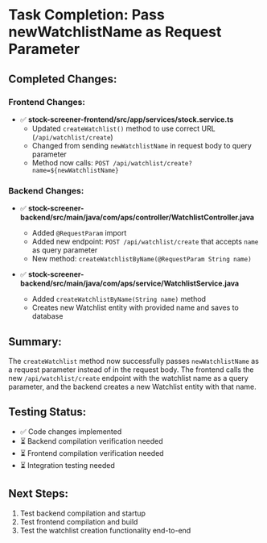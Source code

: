 # Task Completion: Pass newWatchlistName as Request Parameter

## Completed Changes:

### Frontend Changes:
- ✅ **stock-screener-frontend/src/app/services/stock.service.ts**
  - Updated `createWatchlist()` method to use correct URL (`/api/watchlist/create`)
  - Changed from sending `newWatchlistName` in request body to query parameter
  - Method now calls: `POST /api/watchlist/create?name=${newWatchlistName}`

### Backend Changes:
- ✅ **stock-screener-backend/src/main/java/com/aps/controller/WatchlistController.java**
  - Added `@RequestParam` import
  - Added new endpoint: `POST /api/watchlist/create` that accepts `name` as query parameter
  - New method: `createWatchlistByName(@RequestParam String name)`

- ✅ **stock-screener-backend/src/main/java/com/aps/service/WatchlistService.java**
  - Added `createWatchlistByName(String name)` method
  - Creates new Watchlist entity with provided name and saves to database

## Summary:
The `createWatchlist` method now successfully passes `newWatchlistName` as a request parameter instead of in the request body. The frontend calls the new `/api/watchlist/create` endpoint with the watchlist name as a query parameter, and the backend creates a new Watchlist entity with that name.

## Testing Status:
- ✅ Code changes implemented
- ⏳ Backend compilation verification needed
- ⏳ Frontend compilation verification needed
- ⏳ Integration testing needed

## Next Steps:
1. Test backend compilation and startup
2. Test frontend compilation and build
3. Test the watchlist creation functionality end-to-end
